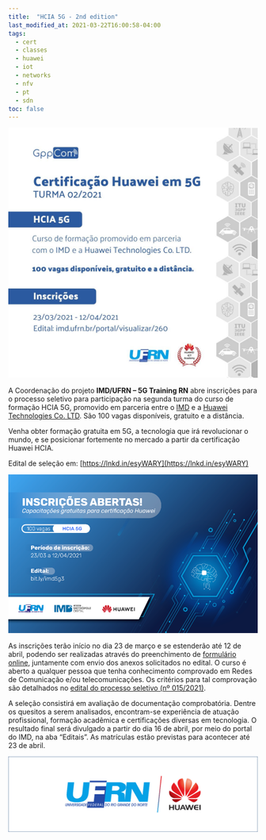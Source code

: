 ```yaml
---
title:  "HCIA 5G - 2nd edition"
last_modified_at: 2021-03-22T16:00:58-04:00
tags:
  - cert
  - classes
  - huawei
  - iot
  - networks
  - nfv
  - pt
  - sdn
toc: false
---
```


[![](/assets/images/posts/2021-03-22-hcia-5g-2/0.jpeg)](https://imd.ufrn.br/portal/visualizar/260)

A Coordenação do projeto **IMD/UFRN – 5G Training RN** abre inscrições para o processo seletivo para participação na segunda turma do curso de formação HCIA 5G, promovido em parceria entre o [IMD](https://www.imd.ufrn.br/) e a [Huawei Technologies Co. LTD](https://www.huawei.com/br/). São 100 vagas disponíveis, gratuito e a distância.

Venha obter formação gratuita em 5G, a tecnologia que irá revolucionar o mundo, e se posicionar fortemente no mercado a partir da certificação Huawei HCIA.

Edital de seleção em: [https://lnkd.in/esyWARY](https://lnkd.in/esyWARY)

![](/assets/images/posts/2021-03-22-hcia-5g-2/1.png)

As inscrições terão início no dia 23 de março e se estenderão até 12 de abril, podendo ser realizadas através do preenchimento de [formulário online](https://docs.google.com/forms/d/e/1FAIpQLScV2K23q24iJfHiK-wdSkFKxEtPauetcOHeWH_xWyxKDc5YRw/viewform), juntamente com envio dos anexos solicitados no edital. O curso é aberto a qualquer pessoa que tenha conhecimento comprovado em Redes de Comunicação e/ou telecomunicações. Os critérios para tal comprovação são detalhados no [edital do processo seletivo (nº 015/2021)](https://imd.ufrn.br/portal/visualizar/260).

A seleção consistirá em avaliação de documentação comprobatória. Dentre os quesitos a serem analisados, encontram-se experiência de atuação profissional, formação acadêmica e certificações diversas em tecnologia. O resultado final será divulgado a partir do dia 16 de abril, por meio do portal do IMD, na aba “Editais”. As matrículas estão previstas para acontecer até 23 de abril.

![](/assets/images/posts/2021-02-09-hcia-5g/2.jpeg)